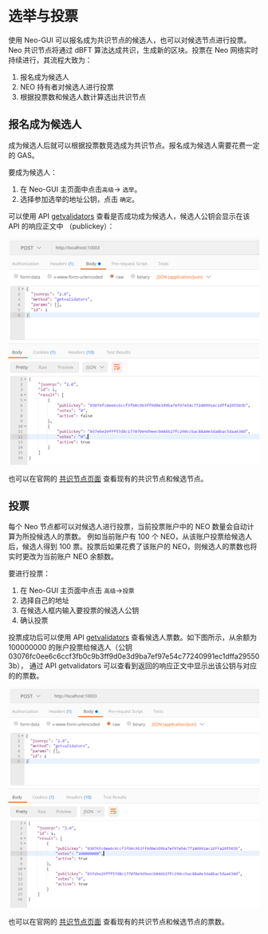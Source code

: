 # 选举与投票

使用 Neo-GUI 可以报名成为共识节点的候选人，也可以对候选节点进行投票。Neo 共识节点将通过 dBFT 算法达成共识，生成新的区块。投票在 Neo 网络实时持续进行，其流程大致为：

1. 报名成为候选人
2. NEO 持有者对候选人进行投票
3. 根据投票数和候选人数计算选出共识节点

## 报名成为候选人

成为候选人后就可以根据投票数竞选成为共识节点。报名成为候选人需要花费一定的 GAS。

要成为候选人：

1. 在 Neo-GUI 主页面中点击`高级`-> `选举`。
2. 选择参加选举的地址公钥，点击 `确定`。

可以使用 API [getvalidators](../../reference/rpc/latest-version/api/getvalidators.html) 查看是否成功成为候选人，候选人公钥会显示在该 API 的响应正文中 （publickey）：

![](../assets/getvalidator1.png)

也可以在官网的 [共识节点页面](https://neo.org/consensus) 查看现有的共识节点和候选节点。

## 投票

每个 Neo 节点都可以对候选人进行投票，当前投票账户中的 NEO 数量会自动计算为所投候选人的票数。 例如当前账户有 100 个 NEO，从该账户投票给候选人后，候选人得到 100 票。投票后如果花费了该账户的 NEO，则候选人的票数也将实时更改为当前账户 NEO 余额数。

要进行投票：

1. 在 Neo-GUI 主页面中点击 `高级`->`投票`
2. 选择自己的地址
3. 在候选人框内输入要投票的候选人公钥
4. 确认投票

投票成功后可以使用 API [getvalidators](../../reference/rpc/latest-version/api/getvalidators.html) 查看候选人票数。如下图所示，从余额为 100000000 的账户投票给候选人（公钥 03076fc0ee6c6ccf3fb0c9b3ff9d0e3d9ba7ef97e54c77240991ec1dffa295503b）， 通过 API getvalidators 可以查看到返回的响应正文中显示出该公钥与对应的的票数。

![](../assets/getvalidator2.png)

也可以在官网的 [共识节点页面](https://neo.org/consensus) 查看现有的共识节点和候选节点的票数。

